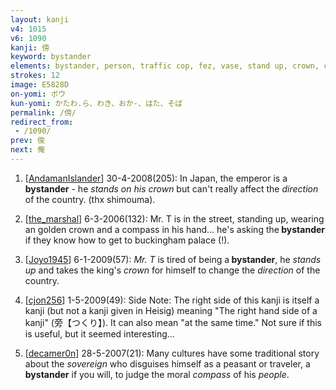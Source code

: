 ```yaml
---
layout: kanji
v4: 1015
v6: 1090
kanji: 傍
keyword: bystander
elements: bystander, person, traffic cop, fez, vase, stand up, crown, compass, direction
strokes: 12
image: E5828D
on-yomi: ボウ
kun-yomi: かたわ.ら、わき、おか-、はた、そば
permalink: /傍/
redirect_from:
 - /1090/
prev: 俊
next: 俺
---
```


1) [<a href="http://kanji.koohii.com/profile/AndamanIslander">AndamanIslander</a>] 30-4-2008(205): In Japan, the emperor is a<strong> bystander</strong> - he <em>stands on his crown</em> but can&#039;t really affect the <em>direction</em> of the country. (thx shimouma).

2) [<a href="http://kanji.koohii.com/profile/the_marshal">the_marshal</a>] 6-3-2006(132): Mr. T is in the street, standing up, wearing an golden crown and a compass in his hand... he&#039;s asking the<strong> bystander</strong> if they know how to get to buckingham palace (!).

3) [<a href="http://kanji.koohii.com/profile/Joyo1945">Joyo1945</a>] 6-1-2009(57): <em>Mr. T</em> is tired of being a<strong> bystander</strong>, he <em>stands up</em> and takes the king&#039;s <em>crown</em> for himself to change the <em>direction</em> of the country.

4) [<a href="http://kanji.koohii.com/profile/cjon256">cjon256</a>] 1-5-2009(49): Side Note: The right side of this kanji is itself a kanji (but not a kanji given in Heisig) meaning &quot;The right hand side of a kanji&quot; (旁【つくり】). It can also mean &quot;at the same time.&quot; Not sure if this is useful, but it seemed interesting...

5) [<a href="http://kanji.koohii.com/profile/decamer0n">decamer0n</a>] 28-5-2007(21): Many cultures have some traditional story about the <em>sovereign</em> who disguises himself as a peasant or traveler, a<strong> bystander</strong> if you will, to judge the moral <em>compass</em> of his <em>people</em>.


